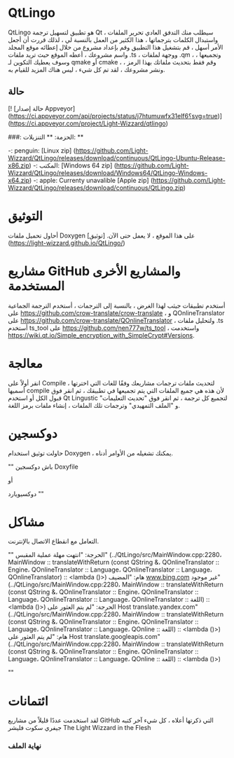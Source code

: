 # QtLingo

QtLingo هو تطبيق لتسهيل ترجمة Qt ،
سيطلب منك التدفق العادي تحرير الملفات واستبدال الكلمات بترجماتها ،
هذا الكثير من العمل بالنسبة لي ،
لذلك قررت أن أجعل الأمر أسهل ،
قم بتشغيل هذا التطبيق وقم بإعداد مشروع من خلال إعطائه موقع المجلد واسم مشروعك ،
أعطه الموقع حيث تريد ملفات .ts ،
ووجهة لملفات .qm ،
وتجميعها ،
وسوف يعطيك التكوين لـ qmake أو cmake ،
وقم فقط بتحديث ملفاتك بهذا الرمز ،
ونشر مشروعك ،
لقد تم كل شيء ، ليس هناك المزيد للقيام به.

## حالة

[! [حالة إصدار Appveyor] (https://ci.appveyor.com/api/projects/status/j7htumuwfx31elf6؟svg=true)] (https://ci.appveyor.com/project/Light-Wizzard/qtlingo)

###: الحزمة: ** التنزيلات: **

 -: penguin: [Linux zip] (https://github.com/Light-Wizzard/QtLingo/releases/download/continuous/QtLingo-Ubuntu-Release-x86.zip)
 -: المكتب: [Windows 64 zip] (https://github.com/Light-Wizzard/QtLingo/releases/download/Windows64/QtLingo-Windows-x64.zip)
 -: apple: Currenty unavalible [Apple zip] (https://github.com/Light-Wizzard/QtLingo/releases/download/continuous/QtLingo.zip)

# التوثيق

أحاول تحميل ملفات Doxygen على هذا الموقع ، لا يعمل حتى الآن.
[توثيق] (https://light-wizzard.github.io/QtLingo/)

# مشاريع GitHub والمشاريع الأخرى المستخدمة

أستخدم تطبيقات جيثب لهذا الغرض ،
بالنسبة إلى الترجمات ، أستخدم الترجمة الجماعية على https://github.com/crow-translate/crow-translate ،
و QOnlineTranslator على https://github.com/crow-translate/QOnlineTranslator ،
ولتحليل ملفات .ts أستخدم ts_tool على https://github.com/nen777w/ts_tool ،
واستخدمت https://wiki.qt.io/Simple_encryption_with_SimpleCrypt#Versions.

# معالجة

انقر أولاً على Compile لتحديث ملفات ترجمات مشاريعك وفقًا للغات التي اخترتها ،
أسميها compile لأن هذه هي جميع الملفات التي يتم تجميعها في تطبيقك ،
ثم انقر فوق قبول الكل أو استخدم Qt Lingustic لتجميع كل ترجمة ،
ثم انقر فوق "تحديث التعليمات" و "الملف التمهيدي" وترجمات تلك الملفات ،
إنشاء ملفات برمز اللغة.

# دوكسجين

حاولت توثيق استخدام Doxygen ، يمكنك تشغيله من الأوامر أدناه.

"" باش
دوكسجين Doxyfile

أو

دوكسيويارد
""

# مشاكل

التعامل مع انقطاع الاتصال بالإنترنت.

""
الحرجة: "انتهت مهلة عملية المقبس" (../QtLingo/src/MainWindow.cpp:2280، MainWindow :: translateWithReturn (const QString &، QOnlineTranslator :: Engine، QOnlineTranslator :: Language، QOnlineTranslator :: Language، QOnlineTranslator) :: <lambda ()>)
هام: "المضيف www.bing.com غير موجود" (../QtLingo/src/MainWindow.cpp:2280، MainWindow :: translateWithReturn (const QString &، QOnlineTranslator :: Engine، QOnlineTranslator :: Language، QOnlineTranslator :: Language، QOnlineTranslator :: اللغة) :: <lambda ()>)
الحرجة: "لم يتم العثور على Host translate.yandex.com" (../QtLingo/src/MainWindow.cpp:2280، MainWindow :: translateWithReturn (const QString &، QOnlineTranslator :: Engine، QOnlineTranslator :: Language، QOnlineTranslator :: Language، QOnline :: اللغة) :: <lambda ()>)
هام: "لم يتم العثور على Host translate.googleapis.com" (../QtLingo/src/MainWindow.cpp:2280، MainWindow :: translateWithReturn (const QString &، QOnlineTranslator :: Engine، QOnlineTranslator :: Language، QOnlineTranslator :: Language، QOnline :: اللغة) :: <lambda ()>)

""

# ائتمانات

لقد استخدمت عددًا قليلاً من مشاريع GitHub التي ذكرتها أعلاه ، كل شيء آخر
كتبه جيفري سكوت فليشر The Light Wizzard in the Flesh

### نهاية الملف